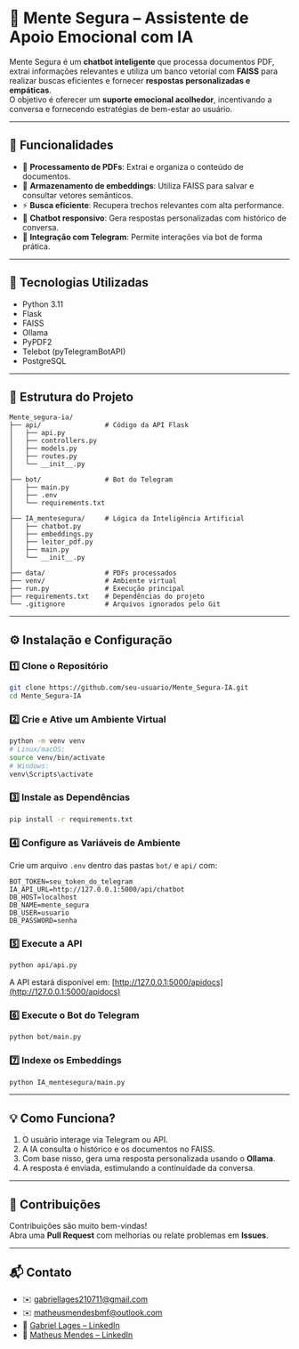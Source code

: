 # 🧠 Mente Segura – Assistente de Apoio Emocional com IA

Mente Segura é um **chatbot inteligente** que processa documentos PDF, extrai informações relevantes e utiliza um banco vetorial com **FAISS** para realizar buscas eficientes e fornecer **respostas personalizadas e empáticas**.  
O objetivo é oferecer um **suporte emocional acolhedor**, incentivando a conversa e fornecendo estratégias de bem-estar ao usuário.

---

## 🚀 Funcionalidades

- 📄 **Processamento de PDFs**: Extrai e organiza o conteúdo de documentos.
- 🧠 **Armazenamento de embeddings**: Utiliza FAISS para salvar e consultar vetores semânticos.
- ⚡ **Busca eficiente**: Recupera trechos relevantes com alta performance.
- 💬 **Chatbot responsivo**: Gera respostas personalizadas com histórico de conversa.
- 📲 **Integração com Telegram**: Permite interações via bot de forma prática.

---

## 🧰 Tecnologias Utilizadas

- Python 3.11  
- Flask  
- FAISS  
- Ollama  
- PyPDF2  
- Telebot (pyTelegramBotAPI)  
- PostgreSQL

---

## 📂 Estrutura do Projeto

```
Mente_segura-ia/
├── api/                # Código da API Flask
│   ├── api.py
│   ├── controllers.py
│   ├── models.py
│   ├── routes.py
│   └── __init__.py
│
├── bot/                # Bot do Telegram
│   ├── main.py
│   ├── .env
│   └── requirements.txt
│
├── IA_mentesegura/     # Lógica da Inteligência Artificial
│   ├── chatbot.py
│   ├── embeddings.py
│   ├── leitor_pdf.py
│   ├── main.py
│   └── __init__.py
│
├── data/               # PDFs processados
├── venv/               # Ambiente virtual
├── run.py              # Execução principal
├── requirements.txt    # Dependências do projeto
└── .gitignore          # Arquivos ignorados pelo Git
```

---

## ⚙️ Instalação e Configuração

### 1️⃣ Clone o Repositório

```bash
git clone https://github.com/seu-usuario/Mente_Segura-IA.git
cd Mente_Segura-IA
```

### 2️⃣ Crie e Ative um Ambiente Virtual

```bash
python -m venv venv
# Linux/macOS:
source venv/bin/activate
# Windows:
venv\Scripts\activate
```

### 3️⃣ Instale as Dependências

```bash
pip install -r requirements.txt
```

### 4️⃣ Configure as Variáveis de Ambiente

Crie um arquivo `.env` dentro das pastas `bot/` e `api/` com:

```
BOT_TOKEN=seu_token_do_telegram
IA_API_URL=http://127.0.0.1:5000/api/chatbot
DB_HOST=localhost
DB_NAME=mente_segura
DB_USER=usuario
DB_PASSWORD=senha
```

### 5️⃣ Execute a API

```bash
python api/api.py
```

A API estará disponível em: [http://127.0.0.1:5000/apidocs](http://127.0.0.1:5000/apidocs)

### 6️⃣ Execute o Bot do Telegram

```bash
python bot/main.py
```

### 7️⃣ Indexe os Embeddings

```bash
python IA_mentesegura/main.py
```

---

## 💡 Como Funciona?

1. O usuário interage via Telegram ou API.
2. A IA consulta o histórico e os documentos no FAISS.
3. Com base nisso, gera uma resposta personalizada usando o **Ollama**.
4. A resposta é enviada, estimulando a continuidade da conversa.

---

## 🤝 Contribuições

Contribuições são muito bem-vindas!  
Abra uma **Pull Request** com melhorias ou relate problemas em **Issues**.

---

## 📬 Contato

- ✉️ gabriellages210711@gmail.com  
- ✉️ matheusmendesbmf@outlook.com  
- 🔗 [Gabriel Lages – LinkedIn](https://www.linkedin.com/in/gabriel-lages-a31638226/)  
- 🔗 [Matheus Mendes – LinkedIn](https://www.linkedin.com/in/matheusmendesdev/)
